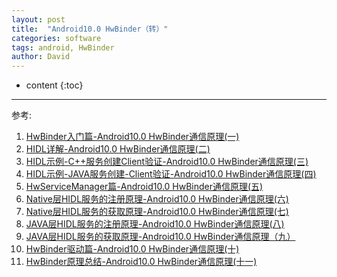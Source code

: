 ```yaml
---
layout: post
title:  "Android10.0 HwBinder（转）"
categories: software
tags: android, HwBinder
author: David
---
```


* content
{:toc}

---



参考:
1. [HwBinder入门篇-Android10.0 HwBinder通信原理(一)](https://blog.csdn.net/yiranfeng/article/details/107751217)
2. [HIDL详解-Android10.0 HwBinder通信原理(二)](https://blog.csdn.net/yiranfeng/article/details/107824605)
3. [HIDL示例-C++服务创建Client验证-Android10.0 HwBinder通信原理(三)](https://blog.csdn.net/yiranfeng/article/details/107899185)
4. [HIDL示例-JAVA服务创建-Client验证-Android10.0 HwBinder通信原理(四)](https://blog.csdn.net/yiranfeng/article/details/107899517)
5. [HwServiceManager篇-Android10.0 HwBinder通信原理(五)](https://blog.csdn.net/yiranfeng/article/details/107922919#:~:text=HwServic,nit%E8%BF%9B%E7%A8%8B%E5%90%AF%E5%8A%A8%E3%80%82)
6. [Native层HIDL服务的注册原理-Android10.0 HwBinder通信原理(六)](https://blog.csdn.net/yiranfeng/article/details/107966454)
7. [Native层HIDL服务的获取原理-Android10.0 HwBinder通信原理(七)](https://blog.csdn.net/yiranfeng/article/details/108037473)
8. [JAVA层HIDL服务的注册原理-Android10.0 HwBinder通信原理(八)](https://blog.csdn.net/yiranfeng/article/details/108037698)
9. [JAVA层HIDL服务的获取原理-Android10.0 HwBinder通信原理（九）](https://blog.csdn.net/yiranfeng/article/details/108038035)
10. [HwBinder驱动篇-Android10.0 HwBinder通信原理(十)](https://blog.csdn.net/yiranfeng/article/details/108038530)
11. [HwBinder原理总结-Android10.0 HwBinder通信原理(十一)](https://blog.csdn.net/yiranfeng/article/details/108038530)
